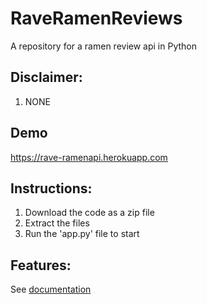 # RaveRamenReviews
A repository for a ramen review api in Python

## Disclaimer:
1. NONE

## Demo
https://rave-ramenapi.herokuapp.com

## Instructions:

1. Download the code as a zip file
2. Extract the files
3. Run the 'app.py' file to start

## Features:
See [documentation](templates/documentations.html)
